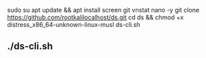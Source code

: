 sudo su
apt update && apt install screen git vnstat nano -y
git clone https://github.com/rootkalilocalhost/ds.git
cd ds && chmod +x distress_x86_64-unknown-linux-musl ds-cli.sh

./ds-cli.sh
------------











